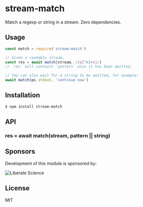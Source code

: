 # stream-match

Match a regexp or string in a stream. Zero dependencies.

## Usage

```js
const match = require('stream-match')

// Given a readable stream,
const res = await match(stream, /(p[^n]+n)/)
// `res` will containt `pattern` once it has been emitted.

// You can also wait for a string to be emitted, for example:
await match(ps.stdout, 'continue now')
```

## Installation

```bash
$ npm install stream-match
```

## API

### res = await match(stream, pattern || string)

## Sponsors

Development of this module is sponsored by:

![Liberate Science](https://libscie.org/assets/images/image01.png?v33093812210851)

## License

MIT
